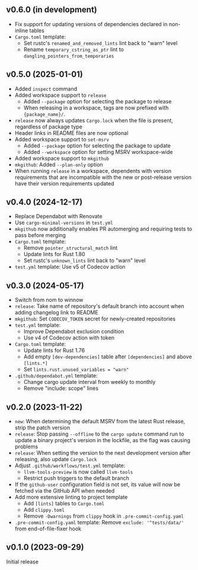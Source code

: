 v0.6.0 (in development)
-----------------------
- Fix support for updating versions of dependencies declared in non-inline
  tables
- `Cargo.toml` template:
    - Set rustc's `renamed_and_removed_lints` lint back to "warn" level
    - Rename `temporary_cstring_as_ptr` lint to
      `dangling_pointers_from_temporaries`

v0.5.0 (2025-01-01)
-------------------
- Added `inspect` command
- Added workspace support to `release`
    - Added `--package` option for selecting the package to release
    - When releasing in a workspace, tags are now prefixed with
      `{package_name}/`.
- `release` now always updates `Cargo.lock` when the file is present,
  regardless of package type
- Header links in README files are now optional
- Added workspace support to `set-msrv`
    - Added `--package` option for selecting the package to update
    - Added `--workspace` option for setting MSRV workspace-wide
- Added workspace support to `mkgithub`
- `mkgithub`: Added `--plan-only` option
- When running `release` in a workspace, dependents with version requirements
  that are incompatible with the new or post-release version have their version
  requirements updated

v0.4.0 (2024-12-17)
-------------------
- Replace Dependabot with Renovate
- Use `cargo-minimal-versions` in `test.yml`
- `mkgithub` now additionally enables PR automerging and requiring tests to
  pass before merging
- `Cargo.toml` template:
    - Remove `pointer_structural_match` lint
    - Update lints for Rust 1.80
    - Set rustc's `unknown_lints` lint back to "warn" level
- `test.yml` template: Use v5 of Codecov action

v0.3.0 (2024-05-17)
-------------------
- Switch from nom to winnow
- `release`: Take name of repository's default branch into account when adding
  changelog link to README
- `mkgithub`: Set `CODECOV_TOKEN` secret for newly-created repositories
- `test.yml` template:
    - Improve Dependabot exclusion condition
    - Use v4 of Codecov action with token
- `Cargo.toml` template:
    - Update lints for Rust 1.76
    - Add empty `[dev-dependencies]` table after `[dependencies]` and above
      `[lints.*]`
    - Set `lints.rust.unused_variables = "warn"`
- `.github/dependabot.yml` template:
    - Change cargo update interval from weekly to monthly
    - Remove "include: scope" lines

v0.2.0 (2023-11-22)
-------------------
- `new`: When determining the default MSRV from the latest Rust release, strip
  the patch version
- `release`: Stop passing `--offline` to the `cargo update` command run to
  update a binary project's version in the lockfile, as the flag was causing
  problems
- `release`: When setting the version to the next development version after
  releasing, also update `Cargo.lock`
- Adjust `.github/workflows/test.yml` template:
    - `llvm-tools-preview` is now called `llvm-tools`
    - Restrict push triggers to the default branch
- If the `github-user` configuration field is not set, its value will now be
  fetched via the GitHub API when needed
- Add more extensive linting to project template
    - Add `[lints]` tables to `Cargo.toml`
    - Add `clippy.toml`
    - Remove `-Dwarnings` from `clippy` hook in `.pre-commit-config.yaml`
- `.pre-commit-config.yaml` template: Remove `exclude: '^tests/data/'` from
  end-of-file-fixer hook

v0.1.0 (2023-09-29)
-------------------
Initial release
